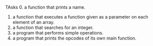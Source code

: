 TAsks
0. a function that prints a name.
1. a function that executes a function given as a parameter on each element of an array.
2. a function that searches for an integer.
3. a program that performs simple operations.
4. a program that prints the opcodes of its own main function.
